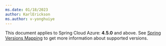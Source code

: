 ```yaml
---
ms.date: 01/18/2023
author: KarlErickson
ms.author: v-yonghuiye
---
```


This document applies to Spring Cloud Azure: **4.5.0** and above. See [Spring Versions Mapping](https://github.com/Azure/azure-sdk-for-java/wiki/Spring-Versions-Mapping) to get more information about supported versions.
